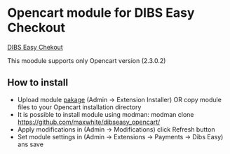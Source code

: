 # Opencart module for DIBS Easy Checkout 
[DIBS Easy Chekout](http://tech.dibspayment.com/integrationguide)

This moodule supports only Opencart version (2.3.0.2)

## How to install

* Upload module [pakage](https://github.com/maxwhite/dibseasy_opencart/releases/tag/1.0.0)  (Admin -> Extension Installer) 
OR copy module files to your Opencart installation directory
* It is possible to install module using modman: modman clone https://github.com/maxwhite/dibseasy_opencart/
* Apply modifications in (Admin -> Modifications) click Refresh button
* Set module settings in (Admin -> Extensions -> Payments -> Dibs Easy) ans save
